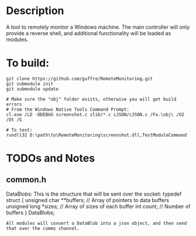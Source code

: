 # Description
A tool to remotely monitor a Windows machine. The main controller will only provide a reverse shell, and additional functionality will be loaded as modules.

# To build:
```
git clone https://github.com/guffre/RemoteMonitoring.git
git submodule init
git submodule update

# Make sure the "obj" folder exists, otherwise you will get build errors
# From the Windows Native Tools Command Prompt:
cl.exe /LD -DDEBUG screenshot.c zlib/*.c cJSON/cJSON.c /Fo.\obj\ /O2 /Ot /G

# To test:
rundll32 D:\path\to\RemoteMonitoring\screenshot.dll,TestModuleCommand
```

# TODOs and Notes

## common.h
DataBlobs:
    This is the structure that will be sent over the socket:
        typedef struct {
            unsigned char **buffers; // Array of pointers to data buffers
            unsigned long *sizes;    // Array of sizes of each buffer
            int count;               // Number of buffers
        } DataBlobs;
    
    All modules will convert a DataBlob into a json object, and then send that over the comms channel.
